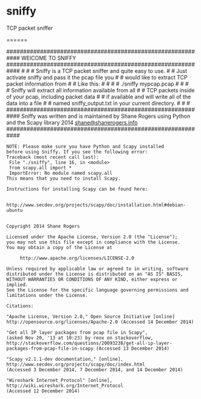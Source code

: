 sniffy
======

TCP packet sniffer

======

   ############################################################ 
	                    WElCOME TO SNIFFY 
	############################################################ 
	#                                                          # 
	# Sniffy is a TCP packet sniffer and quite easy to use.    # 
	# Just activate sniffy and pass it the pcap file you       # 
	# would like to extract TCP packet information from        # 
	# Like this:                                               # 
	#                                                          # 
	#               ./sniffy mypcap.pcap                       # 
	#                                                          #  
	# Sniffy will extract all information available from all   # 
	# TCP packets inside of your pcap, including packet data   # 
	# if available and will write all of the data into a file  # 
	# named sniffy_output.txt in your current directory.       # 
	#                                                          #  
	############################################################ 
	 Sniffy was written and is maintained by Shane Rogers using 
	 Python and the Scapy library 2014   shane@shanerogers.info    
	############################################################ 


	NOTE: Please make sure you have Python and Scapy installed 
	before using Sniffy. If you see the following error:
	Traceback (most recent call last):
	 File "./sniffy", line 16, in <module>
	 from scapy.all import *
	 ImportError: No module named scapy.all
	This means that you need to install Scapy. 
	
	Instructions for installing Scapy can be found here:
	 
         http://www.secdev.org/projects/scapy/doc/installation.html#debian-ubuntu
  	 

	Copyright 2014 Shane Rogers

   	Licensed under the Apache License, Version 2.0 (the "License");
   	you may not use this file except in compliance with the License.
   	You may obtain a copy of the License at

    	 http://www.apache.org/licenses/LICENSE-2.0

   	Unless required by applicable law or agreed to in writing, software
   	distributed under the License is distributed on an "AS IS" BASIS,
   	WITHOUT WARRANTIES OR CONDITIONS OF ANY KIND, either express or implied.
   	See the License for the specific language governing permissions and
   	limitations under the License.
	
	Citations:
	
	"Apache License, Version 2.0," Open Source Initiative [online] 
	http://opensource.org/licenses/Apache-2.0 (Accessed 14 December 2014)

	"Get all IP layer packages from pcap file in Scapy", 
	(asked Nov 20, '13 at 10:23) by reox on stackoverflow, 
	http://stackoverflow.com/questions/20093238/get-all-ip-layer-
	packages-from-pcap-file-in-scapy (Accessed 13 December 2014)
	
	"Scapy v2.1.1-dev documentation," [online],	
	http://www.secdev.org/projects/scapy/doc/index.html 
	(Accessed 3 December 2014, 7 December 2014, and 14 December 2014)

	"Wireshark Internet_Protocol" [online], 
	http://wiki.wireshark.org/Internet_Protocol 
	(Accessed 12 December 2014)

